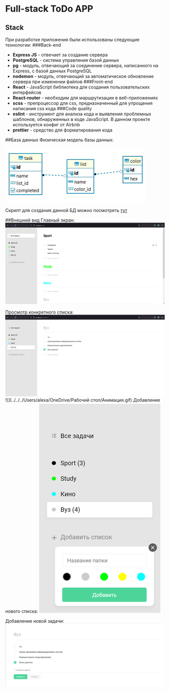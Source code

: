 # Full-stack ToDo APP
## Stack
При разработке приложения были использованы следующие технологии:
###Back-end
+ **Express JS** - отвечает за создание сервера
+ **PostgreSQL** - система управления базой данных
+ **pg** - модуль, отвечающий за соединение сервера, написанного на Express, с базой данных PostgreSQL
+ **nodemon** - модуль, отвечающий за автоматическое обновление сервера при изменении файлов 
###Front-end
+ **React** - JavaScript библиотека для создания пользовательских интерфейсов
+ **React-router** - необходим для маршрутизации в веб-приложениях
+ **scss** - препроцессор для css, предназначенный для упрощения написания css кода
###Code quality
+ **eslint** - инструмент для анализа кода и выявления проблемных шаблонов, обнаруженных в коде JavaScript. В данном проекте используется конфиг от Airbnb
+ **prettier** - средство для форматирования кода

##База данных
Физическая модель базы данных:

![Physical model](https://github.com/alexvolkovv/ReactToDoApp/blob/master/server/%D0%A1%D1%85%D0%B5%D0%BC%D0%B0%20%D0%91%D0%94.jpeg)

Скрипт для создания данной БД можно посмотреть [тут](https://github.com/alexvolkovv/ReactToDoApp/blob/master/server/DataBaseCreatingScript.sql)

##Внешний вид
Главный экран:
![img.png](img.png)

Просмотр конкретного списка:
![img_1.png](img_1.png)
![](../../../Users/alexa/OneDrive/Рабочий стол/Анимация.gif)
Добавление нового списка:
![img_2.png](img_2.png)

Добавление новой задачи:
![img_3.png](img_3.png)
